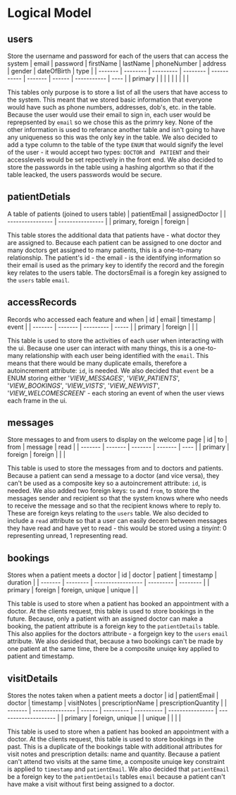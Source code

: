 # Logical Model

## users
Store the username and password for each of the users that can access the system
| email   | password | firstName | lastName | phoneNumber | address | gender | dateOfBirth | type |
| ------- | -------- | --------- | -------- | ----------- | ------- | ------ | ----------- | ---- |
| primary |          |           |          |             |         |        |             |      |

This tables only purpose is to store a list of all the users that have access to the system. This meant that we stored basic information that everyone would have such as phone numbers, addresses, dob's, etc. in the table. Because the user would use their email to sign in, each user would be reprepsented by `email` so we chose this as the primry key. None of the other information is used to referance another table and isn't going to have any uniqueness so this was the only key in the table. We also decided to add a type column to the table of the type `ENUM` that would signify the level of the user - it would accept two types: `DOCTOR` and ` PATIENT` and their accesslevels would be set repectively in the front end. We also decided to store the passwords in the table using a hashing algorthm so that if the table leacked, the users passwords would be secure.

## patientDetials
A table of patients (joined to users table)
| patientEmail     | assignedDoctor   |
| ---------------- | ---------------- |
| primary, foreign | foreign          |

This table stores the additional data that patients have - what doctor they are assigned to. Because each patient can be assigned to one doctor and many doctors get assigned to many patients, this is a one-to-many relationship. The patient's id - the email - is the identifying information so their email is used as the primary key to identify the record and the foregin key relates to the users table. The doctorsEmail is a foregin key assigned to the `users` table `email`.

## accessRecords
Records who accessed each feature and when
| id      | email   | timestamp | event |
| ------- | ------- | --------- | ----- |
| primary | foreign |           |       |

This table is used to store the activities of each user when interacting with the ui. Because one user can interact with many things, this is a one-to-many relationship with each user being identified with the `email`. This means that there would be many duplicate emails, therefore a autoincrement attribute: `id`, is needed. We also decided that `event` be a ENUM storing either '*VIEW_MESSAGES*', '*VIEW_PATIENTS*', '*VIEW_BOOKINGS*', '*VIEW_VISTS*', '*VIEW_NEWVIST*', '*VIEW_WELCOMESCREEN*' - each storing an event of when the user views each frame in the ui.


## messages
Store messages to and from users to display on the welcome page
| id      | to      | from    | message | read |
| ------- | ------- | ------- | ------- | ---- |
| primary | foreign | foreign |         |      |

This table is used to store the messages from and to doctors and patients. Because a patient can send a message to a doctor (and vice versa), they can't be used as a composite key so a autoincrement attribute: `id`, is needed. We also added two foreign keys: `to` and `from`, to store the messages sender and recipient so that the system knows where who needs to receive the message and so that the recipient knows where to reply to. These are foreign keys relating to the `users` table. We also decided to include a `read` attribute so that a user can easily decern between messages they have read and have yet to read - this would be stored using  a *tinyint*: 0 representing unread, 1 representing read.

## bookings
Stores when a patient meets a doctor
| id      | doctor   | patient           | timestamp | duration |
| ------- | -------- | ----------------- | --------- | -------- |
| primary | foreign  | foreign, unique   | unique    |          |

This table is used to store when a patient has booked an appointment with a doctor. At the clients request, this table is used to store bookings in the future. Because, only a patient with an assigned doctor can make a booking, the patient attribute is a foreign key to the `patientDetails` table. This also applies for the doctors attribute - a forgeign key to the `users` `email` attribute. We also desided that, because a two bookings can't be made by one patient at the same time, there be a composite unuiqe key applied to patient and timestamp.

## visitDetails
Stores the notes taken when a patient meets a doctor
| id      | patientEmail    | doctor | timestamp | visitNotes | prescriptionName | prescriptionQuantity |
| ------- | --------------- | ------ | --------- | ---------- | ---------------- | -------------------- |
| primary | foreign, unique |        | unique    |            |                  |                      |

This table is used to store when a patient has booked an appointment with a doctor. At the clients request, this table is used to store bookings in the past. This is a duplicate of the bookings table with additional attributes for visit notes and prescription details: name and quantity. Because a patient can't attend two visits at the same time, a composite unuiqe key constraint is applied to `timestamp` and `patientEmail`. We also decided that `patientEmail` be a foreign key to the `patientDetails` tables `email` because a patient can't have make a visit without first being assigned to a doctor.